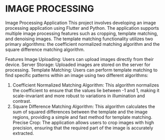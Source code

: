 # IMAGE PROCESSING
Image Processing Application
This project involves developing an image processing application using Flutter and Python. The application supports multiple image processing features such as cropping, template matching, and denoising images. The template matching functionality utilizes two primary algorithms: the coefficient normalized matching algorithm and the square difference matching algorithm.

Features
Image Uploading: Users can upload images directly from their device.
Server Storage: Uploaded images are stored on the server for processing.
Template Matching: Users can perform template matching to find specific patterns within an image using two different algorithms:
1. Coefficient Normalized Matching Algorithm: This algorithm normalizes the coefficient to ensure that the values lie between -1 and 1, making it scale-invariant and more robust to variations in illumination and contrast.
2. Square Difference Matching Algorithm: This algorithm calculates the sum of squared differences between the template and the image regions, providing a simple and fast method for template matching.
Precise Crop: The application allows users to crop images with high precision, ensuring that the required part of the image is accurately extracted.
